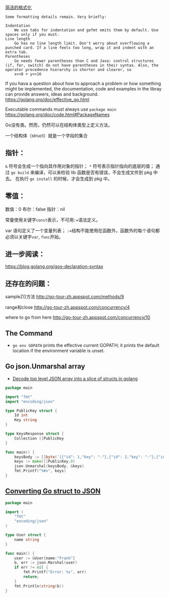 [简洁的格式化](https://golang.org/doc/effective_go.html#formatting)
```
Some formatting details remain. Very briefly:

Indentation
    We use tabs for indentation and gofmt emits them by default. Use spaces only if you must.
Line length
    Go has no line length limit. Don't worry about overflowing a punched card. If a line feels too long, wrap it and indent with an extra tab.
Parentheses
    Go needs fewer parentheses than C and Java: control structures (if, for, switch) do not have parentheses in their syntax. Also, the operator precedence hierarchy is shorter and clearer, so
    x<<8 + y<<16
```

If you hava a question about how to approach a problem or 
how something might be implemented, the documentation, code 
and examples in the libray can provide answers, ideas and background.
https://golang.org/doc/effective_go.html

Executable commands must always use `package main`   
https://golang.org/doc/code.html#PackageNames

Go没有类。然而，仍然可以在结构体类型上定义方法。

一个结构体（struct）就是一个字段的集合

## 指针：
`&` 符号会生成一个指向其作用对象的指针；
`*` 符号表示指针指向的底层的值；
通过 `go build` 来编译，可以来检验 lib 函数是否有错误，不会生成文件到 pkg 中去。
在执行 `go install` 的时候，才会生成到 pkg 中。

## 零值：
数值：0
布尔：false
指针：nil

常量使用关键字`const`表示，不可用`:=`语法定义。

var 语句定义了一个变量列表；
`:=`结构不能使用在函数外，函数外的每个语句都必须以关键字`var`, `func`开始。

## 进一步阅读：
https://blog.golang.org/gos-declaration-syntax


## 还存在的问题：
sampleZ()方法
http://go-tour-zh.appspot.com/methods/9

range和close
http://go-tour-zh.appspot.com/concurrency/4

where to go from here
http://go-tour-zh.appspot.com/concurrency/10

## The Command
- `go env GOPATH` prints the effective current GOPATH; it prints the default location if the environment variable is unset.

##  Go json.Unmarshal array
- [Decode top level JSON array into a slice of structs in golang](https://coderwall.com/p/4c2zig/decode-top-level-json-array-into-a-slice-of-structs-in-golang)
```go
package main

import "fmt"
import "encoding/json"

type PublicKey struct {
    Id int
    Key string
}

type KeysResponse struct {
    Collection []PublicKey
}

func main() {
    keysBody := []byte(`[{"id": 1,"key": "-"},{"id": 2,"key": "-"},{"id": 3,"key": "-"}]`)
    keys := make([]PublicKey,0)
    json.Unmarshal(keysBody, &keys)
    fmt.Printf("%#v", keys)
}
```

## [Converting Go struct to JSON](https://stackoverflow.com/questions/8270816/converting-go-struct-to-json)
```go
package main

import (
    "fmt"
    "encoding/json"
)

type User struct {
    name string
}

func main() {
    user := &User{name:"Frank"}
    b, err := json.Marshal(user)
    if err != nil {
        fmt.Printf("Error: %s", err)
        return;
    }
    fmt.Println(string(b))
}
```